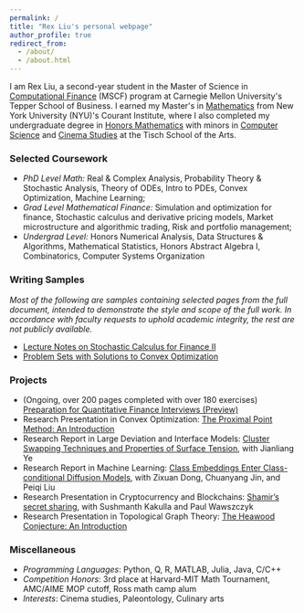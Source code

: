 ```yaml
---
permalink: /
title: "Rex Liu's personal webpage"
author_profile: true
redirect_from: 
  - /about/
  - /about.html
---
```


I am Rex Liu, a second-year student in the Master of Science in [Computational Finance](https://www.cmu.edu/mscf/) (MSCF) program at Carnegie Mellon University's Tepper School of Business. I earned my Master's in [Mathematics](https://math.nyu.edu/dynamic/graduate/ms-gsas/ms-mathematics/) from New York University (NYU)'s Courant Institute, where I also completed my undergraduate degree in [Honors Mathematics](https://math.nyu.edu/dynamic/undergrad/ba-cas/majors-minors/honors-programs/#honors-math-major) with minors in [Computer Science](https://cs.nyu.edu/home/undergrad/minor_programs.html) and [Cinema Studies](https://tisch.nyu.edu/cinema-studies) at the Tisch School of the Arts.

### Selected Coursework
+ *PhD Level Math:* Real & Complex Analysis, Probability Theory & Stochastic Analysis, Theory of ODEs, Intro to PDEs, Convex Optimization, Machine Learning;
+ *Grad Level Mathematical Finance:* Simulation and optimization for finance, Stochastic calculus and derivative pricing models, Market
microstructure and algorithmic trading, Risk and portfolio management;
+ *Undergrad Level:* Honors Numerical Analysis, Data Structures & Algorithms, Mathematical Statistics, Honors Abstract Algebra I, Combinatorics, Computer Systems Organization

### Writing Samples
*Most of the following are samples containing selected pages from the full document, intended to demonstrate the style and scope of the full work. In accordance with faculty requests to uphold academic integrity, the rest are not publicly available.*
+ [Lecture Notes on Stochastic Calculus for Finance II](https://rexliu9.github.io/files/Stochastic_Calculus_for_Finance_II.pdf)
+ [Problem Sets with Solutions to Convex Optimization](https://rexliu9.github.io/files/Convex_opt_matlab_sample.pdf)

### Projects
+ (Ongoing, over 200 pages completed with over 180 exercises) [Preparation for Quantitative Finance Interviews (Preview)](https://rexliu9.github.io/files/Quant_Prep_prev.pdf)
+ Research Presentation in Convex Optimization: [The Proximal Point Method: An Introduction](https://rexliu9.github.io/files/Cvx_Proximal_Point_methods.pdf)
+ Research Report in Large Deviation and Interface Models: [Cluster Swapping Techniques and Properties of Surface Tension](https://rexliu9.github.io/files/Properties_of_Surface_Tension.pdf), with Jianliang Ye
+ Research Report in Machine Learning: [Class Embeddings Enter Class-conditional Diffusion Models](https://rexliu9.github.io/files/ceec_diffusion.pdf), with Zixuan Dong, Chuanyang Jin, and Peiqi Liu
+ Research Presentation in Cryptocurrency and Blockchains: [Shamir’s secret sharing](https://rexliu9.github.io/files/Shamir’s_secret_sharing.pdf), with Sushmanth Kakulla and Paul Wawszczyk
+ Research Presentation in Topological Graph Theory: [The Heawood Conjecture: An Introduction](https://rexliu9.github.io/files/sure_slides.pdf)

### Miscellaneous
+ *Programming Languages*: Python, Q, R, MATLAB, Julia, Java, C/C++
+ *Competition Honors*: 3rd place at Harvard-MIT Math Tournament, AMC/AIME MOP cutoff, Ross math camp alum
+ *Interests*: Cinema studies, Paleontology, Culinary arts
